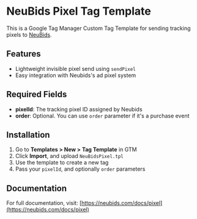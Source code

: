 # NeuBids Pixel Tag Template

This is a Google Tag Manager Custom Tag Template for sending tracking pixels to [NeuBids](https://neubids.com).

## Features

- Lightweight invisible pixel send using `sendPixel`
- Easy integration with Neubids's ad pixel system

## Required Fields

- **pixelId**: The tracking pixel ID assigned by Neubids
- **order**: Optional. You can use `order` parameter if it's a purchase event

## Installation

1. Go to **Templates > New > Tag Template** in GTM
2. Click **Import**, and upload `NeuBidsPixel.tpl`
3. Use the template to create a new tag
4. Pass your `pixelId`, and optionally `order` parameters

## Documentation

For full documentation, visit: [https://neubids.com/docs/pixel](https://neubids.com/docs/pixel)

